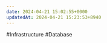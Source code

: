 ```yaml
---
date: 2024-04-21 15:02:55+0000
updatedAt: 2024-04-21 15:23:53+8940
---
```

#Infrastructure 
#Database 
